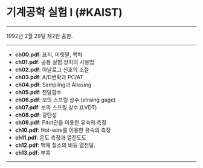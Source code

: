 # 기계공학 실험 I (\#KAIST)
---
1992년 2월 29일 제2판 출판.

---
- **ch00.pdf**: 표지, 머릿말, 목차
- **ch01.pdf**: 공통 실험 장치의 사용법
- **ch02.pdf**: 아날로그 신호의 조절
- **ch03.pdf**: A/D변확과 PC/AT
- **ch04.pdf**: Sampling과 Aliasing
- **ch05.pdf**: 전달함수
- **ch06.pdf**: 보의 스프링 상수 (straing gage)
- **ch07.pdf**: 보의 스프링 상수 (LVDT)
- **ch08.pdf**: 광탄성
- **ch09.pdf**: Pitot관을 이용한 유속의 측정
- **ch10.pdf**: Hot-wire를 이용한 유속의 측정
- **ch11.pdf**: 온도 측정과 열전도도
- **ch12.pdf**: 액체 질소의 비등 열전달. 
- **ch13.pdf**: 부록 
---

